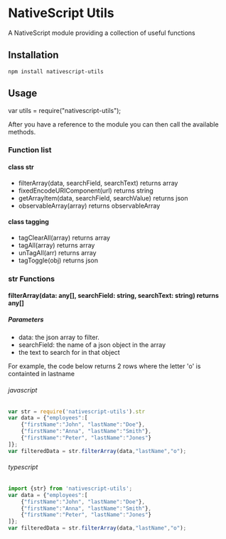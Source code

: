 # NativeScript Utils

A NativeScript module providing a collection of useful functions

## Installation

```
npm install nativescript-utils
```

## Usage

var utils = require("nativescript-utils");

After you have a reference to the module you can then call the available methods.

### Function list

#### class str
* filterArray(data, searchField, searchText) returns array
* fixedEncodeURIComponent(url) returns string
* getArrayItem(data, searchField, searchValue) returns json 
* observableArray(array) returns observableArray

#### class tagging
* tagClearAll(array) returns array
* tagAll(array) returns array
* unTagAll(arr) returns array
* tagToggle(obj) returns json 

### str Functions

#### filterArray(data: any[], searchField: string, searchText: string) returns any[]

##### Parameters
* data: the json array to filter.
* searchField: the name of a json object in the array 
* the text to search for in that object 

For example, the code below returns 2 rows where the letter 'o' is containted in lastname

###### javascript
```js
var str = require('nativescript-utils').str
var data = {"employees":[
    {"firstName":"John", "lastName":"Doe"},
    {"firstName":"Anna", "lastName":"Smith"},
    {"firstName":"Peter", "lastName":"Jones"}
]};
var filteredData = str.filterArray(data,"lastName","o");
```
###### typescript
```ts
import {str} from 'nativescript-utils';
var data = {"employees":[
    {"firstName":"John", "lastName":"Doe"},
    {"firstName":"Anna", "lastName":"Smith"},
    {"firstName":"Peter", "lastName":"Jones"}
]};
var filteredData = str.filterArray(data,"lastName","o");
```
